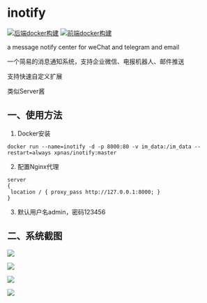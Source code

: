 # inotify
[![后端docker构建](https://github.com/xpnas/Inotify/actions/workflows/dockerservice.yml/badge.svg)](https://github.com/xpnas/Inotify/actions/workflows/dockerservice.yml)
[![前端docker构建](https://github.com/xpnas/Inotify/actions/workflows/dockervue.yml/badge.svg)](https://github.com/xpnas/Inotify/actions/workflows/dockervue.yml)

a message notify center for weChat and telegram and email

一个简易的消息通知系统，支持企业微信、电报机器人、邮件推送

支持快速自定义扩展

类似Server酱

## 一、使用方法
  1. Docker安装
   ```
   docker run --name=inotify -d -p 8000:80 -v im_data:/im_data --restart=always xpnas/inotify:master
   ```

  2. 配置Nginx代理
   ```
   server
   {
    location / { proxy_pass http://127.0.0.1:8000; }
   }
   ```
 
  3. 默认用户名admin，密码123456
  
## 二、系统截图
  
![](../master/public/A.png)

![](../master/public/B.png)

![](../master/public/C.png)

![](../master/public/D.png)

